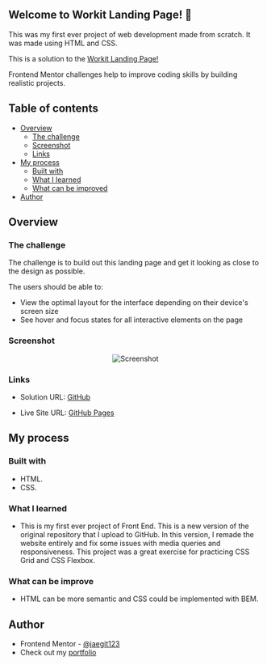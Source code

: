 

## Welcome to Workit Landing Page! 👋

This was my first ever project of web development made from scratch. It was made using HTML and CSS.


This is a solution to the [Workit Landing Page!](https://www.frontendmentor.io/challenges/workit-landing-page-2fYnyle5lu)

Frontend Mentor challenges help to improve coding skills by building realistic projects. 

## Table of contents

- [Overview](#overview)
  - [The challenge](#the-challenge)
  - [Screenshot](#screenshot)
  - [Links](#links)
- [My process](#my-process)
  - [Built with](#built-with)
  - [What I learned](#what-i-learned)
  - [What can be improved](#What-can-be-improve)
- [Author](#author)

## Overview

### The challenge

The challenge is to build out this landing page and get it looking as close to the design as possible.

The users should be able to:

- View the optimal layout for the interface depending on their device's screen size
- See hover and focus states for all interactive elements on the page

### Screenshot

<p align="center">
  <img src="https://media.giphy.com/media/v1.Y2lkPTc5MGI3NjExeGhjbWNkOWwxdDc3ajlxcHpoc2pnbnI1aWNsdGliamtlYThpemo2MSZlcD12MV9pbnRlcm5hbF9naWZfYnlfaWQmY3Q9Zw/PbhOECKb3fGkpQOqLX/giphy.gif" alt="Screenshot"/>
</p>


### Links

- Solution URL: [GitHub](https://github.com/jaedevgithub/workitLandingPage)

- Live Site URL: [GitHub Pages](https://jaedevgithub.github.io/workitLandingPage/)

## My process

### Built with

- HTML.
- CSS.

### What I learned

- This is my first ever project of Front End. This is a new version of the original repository that I upload to GitHub. In this version, I remade the website entirely and fix some issues with media queries and responsiveness. This project was a great exercise for practicing CSS Grid and CSS Flexbox.


### What can be improve

- HTML can be more semantic and CSS could be implemented with BEM.

## Author

- Frontend Mentor - [@jaegit123](https://www.frontendmentor.io/profile/jaegit123)
- Check out my [portfolio](https://codingwithjae.dev/)
